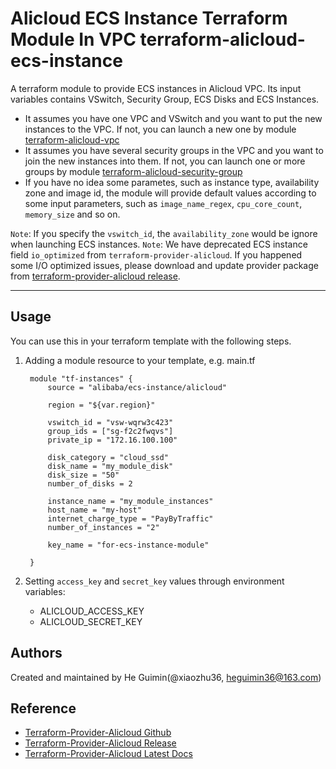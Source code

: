 Alicloud ECS Instance Terraform Module In VPC
terraform-alicloud-ecs-instance
=====================================================================

A terraform module to provide ECS instances in Alicloud VPC. Its input variables contains VSwitch, Security Group, ECS Disks and ECS Instances.

- It assumes you have one VPC and VSwitch and you want to put the new instances to the VPC. If not, you can launch a new one by module [terraform-alicloud-vpc](https://github.com/alibaba/terraform-alicloud-vpc)
- It assumes you have several security groups in the VPC and you want to join the new instances into them. If not, you can launch one or more groups by module [terraform-alicloud-security-group](https://github.com/alibaba/terraform-alicloud-security-group)
- If you have no idea some parametes, such as instance type, availability zone and image id,
  the module will provide default values according to some input parameters, such as `image_name_regex`, `cpu_core_count`, `memory_size` and so on.

`Note`: If you specify the `vswitch_id`, the `availability_zone` would be ignore when launching ECS instances.
`Note`: We have deprecated ECS instance field `io_optimized` from `terraform-provider-alicloud`. If you happened some I/O optimized issues, please download and update provider package from [terraform-provider-alicloud release](https://github.com/alibaba/terraform-provider/releases).

----------------------

Usage
-----
You can use this in your terraform template with the following steps.

1. Adding a module resource to your template, e.g. main.tf


        module "tf-instances" {
            source = "alibaba/ecs-instance/alicloud"

            region = "${var.region}"

            vswitch_id = "vsw-wqrw3c423"
            group_ids = ["sg-f2c2fwqvs"]
            private_ip = "172.16.100.100"

            disk_category = "cloud_ssd"
            disk_name = "my_module_disk"
            disk_size = "50"
            number_of_disks = 2

            instance_name = "my_module_instances"
            host_name = "my-host"
            internet_charge_type = "PayByTraffic"
            number_of_instances = "2"

            key_name = "for-ecs-instance-module"

        }

2. Setting `access_key` and `secret_key` values through environment variables:

    - ALICLOUD_ACCESS_KEY
    - ALICLOUD_SECRET_KEY

Authors
-------
Created and maintained by He Guimin(@xiaozhu36, heguimin36@163.com)

Reference
---------
* [Terraform-Provider-Alicloud Github](https://github.com/alibaba/terraform-provider)
* [Terraform-Provider-Alicloud Release](https://github.com/alibaba/terraform-provider/releases)
* [Terraform-Provider-Alicloud Latest Docs](http://47.95.33.19:4567/docs/providers/alicloud/)


